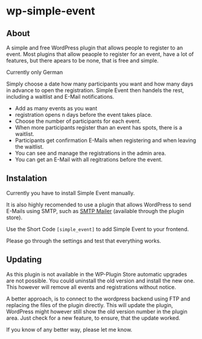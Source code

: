 # wp-simple-event
## About
A simple and free WordPress plugin that allows people to register to an event. Most plugins that allow peaople to register for an event, have a lot of features, but there apears to be none, that is free and simple.

Currently only German

Simply choose a date how many participants you want and how many days in advance to open the registration. Simple Event then handels the rest, including a waitlist and E-Mail notifications.

- Add as many events as you want
- registration opens n days before the event takes place.
- Choose the number of participants for each event.
- When more participants register than an event has spots, there is a waitlist.
- Participants get confirmation E-Mails when registering and when leaving the waitlist.
- You can see and manage the registrations in the admin area.
- You can get an E-Mail with all regitrations before the event.
  
## Instalation
Currently you have to install Simple Event manually. 

It is also highly recomended to use a plugin that allows WordPress to send E-Mails using SMTP, such as [SMTP Mailer](https://wordpress.org/plugins/smtp-mailer/) (available through the plugin store).

Use the Short Code `[simple_event]` to add Simple Event to your frontend.

Please go through the settings and test that everything works.

## Updating
As this plugin is not available in the WP-Plugin Store automatic upgrades are not possible.
You could uninstall the old version and install the new one. This however will remove all events and registrations without notice.

A better approach, is to connect to the wordpress backend using FTP and replacing the files of the plugin directly. This will update the plugin, WordPress might however still show the old version number in the plugin area. Just check for a new feature, to ensure, that the update worked. 

If you know of any better way, please let me know.
